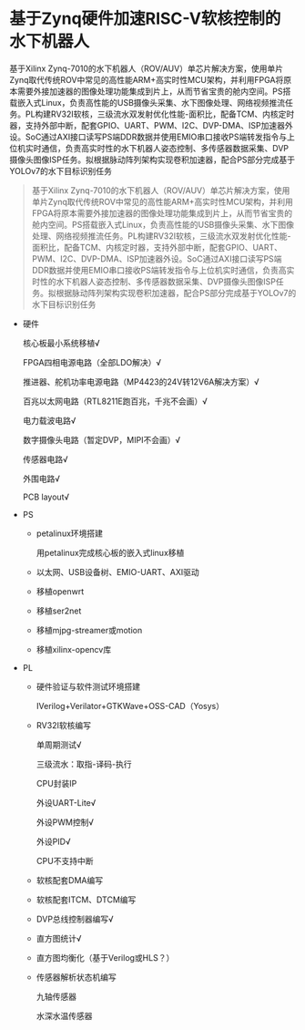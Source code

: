 # 基于Zynq硬件加速RISC-V软核控制的水下机器人

基于Xilinx Zynq-7010的水下机器人（ROV/AUV）单芯片解决方案，使用单片Zynq取代传统ROV中常见的高性能ARM+高实时性MCU架构，并利用FPGA将原本需要外接加速器的图像处理功能集成到片上，从而节省宝贵的舱内空间。PS搭载嵌入式Linux，负责高性能的USB摄像头采集、水下图像处理、网络视频推流任务。PL构建RV32I软核，三级流水双发射优化性能-面积比，配备TCM、内核定时器，支持外部中断，配套GPIO、UART、PWM、I2C、DVP-DMA、ISP加速器外设。SoC通过AXI接口读写PS端DDR数据并使用EMIO串口接收PS端转发指令与上位机实时通信，负责高实时性的水下机器人姿态控制、多传感器数据采集、DVP摄像头图像ISP任务。拟根据脉动阵列架构实现卷积加速器，配合PS部分完成基于YOLOv7的水下目标识别任务

> 基于Xilinx Zynq-7010的水下机器人（ROV/AUV）单芯片解决方案，使用单片Zynq取代传统ROV中常见的高性能ARM+高实时性MCU架构，并利用FPGA将原本需要外接加速器的图像处理功能集成到片上，从而节省宝贵的舱内空间。PS搭载嵌入式Linux，负责高性能的USB摄像头采集、水下图像处理、网络视频推流任务。PL构建RV32I软核，三级流水双发射优化性能-面积比，配备TCM、内核定时器，支持外部中断，配套GPIO、UART、PWM、I2C、DVP-DMA、ISP加速器外设。SoC通过AXI接口读写PS端DDR数据并使用EMIO串口接收PS端转发指令与上位机实时通信，负责高实时性的水下机器人姿态控制、多传感器数据采集、DVP摄像头图像ISP任务。拟根据脉动阵列架构实现卷积加速器，配合PS部分完成基于YOLOv7的水下目标识别任务

* 硬件

    核心板最小系统移植√

    FPGA四相电源电路（全部LDO解决）√

    推进器、舵机功率电源电路（MP4423的24V转12V6A解决方案）√

    百兆以太网电路（RTL8211E跑百兆，千兆不会画）√

    电力载波电路√

    数字摄像头电路（暂定DVP，MIPI不会画）√

    传感器电路√

    外围电路√

    PCB layout√

* PS

    * petalinux环境搭建

        用petalinux完成核心板的嵌入式linux移植

    * 以太网、USB设备树、EMIO-UART、AXI驱动

    * 移植openwrt

    * 移植ser2net

    * 移植mjpg-streamer或motion

    * 移植xilinx-opencv库

* PL

    * 硬件验证与软件测试环境搭建

        IVerilog+Verilator+GTKWave+OSS-CAD（Yosys）

    * RV32I软核编写
    
        单周期测试√
    
        三级流水：取指-译码-执行
    
        CPU封装IP
    
        外设UART-Lite√
    
        外设PWM控制√
    
        外设PID√
    
        CPU不支持中断
    
    * 软核配套DMA编写
    
    * 软核配套ITCM、DTCM编写
    
    * DVP总线控制器编写√
    
    * 直方图统计√
    
    * 直方图均衡化（基于Verilog或HLS？）
    
    * 传感器解析状态机编写
    
        九轴传感器
    
        水深水温传感器


​        

​        

​        

​        

​        



​    